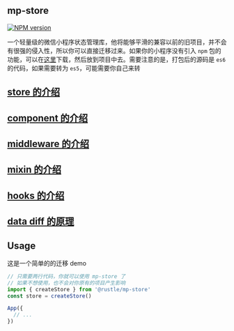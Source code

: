 ## mp-store
[![NPM version][npm-image]][npm-url]

[npm-image]: https://img.shields.io/npm/v/@rustle/mp-store.svg?style=flat-square
[npm-url]: https://www.npmjs.com/package/@rustle/mp-store

一个轻量级的微信小程序状态管理库，他将能够平滑的兼容以前的旧项目，并不会有很强的侵入性，所以你可以直接迁移过来。如果你的小程序没有引入 `npm` 包的功能，可以在[这里](https://cdn.jsdelivr.net/gh/imtaotao/mp-store/dist/mpstore.esm.js)下载，然后放到项目中去。需要注意的是，打包后的源码是 `es6` 的代码，如果需要转为 `es5`，可能需要你自己来转

## [store 的介绍](https://github.com/imtaotao/mp-store/blob/master/docs/store.md)
## [component 的介绍](https://github.com/imtaotao/mp-store/blob/master/docs/component.md)
## [middleware 的介绍](https://github.com/imtaotao/mp-store/blob/master/docs/middleware.md)
## [mixin 的介绍](https://github.com/imtaotao/mp-store/blob/master/docs/mixin.md)
## [hooks 的介绍](https://github.com/imtaotao/mp-store/blob/master/docs/hooks.md)
## [data diff 的原理](https://github.com/imtaotao/mp-store/blob/master/docs/diff.md)

## Usage
这是一个简单的的迁移 demo
```js
// 只需要两行代码，你就可以使用 mp-store 了
// 如果不想使用，也不会对你原有的项目产生影响
import { createStore } from '@rustle/mp-store'
const store = createStore()

App({
  // ...
})
```